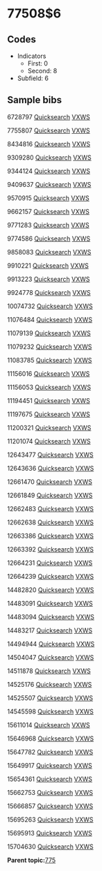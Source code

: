 # 77508$6

## Codes

-   Indicators
    -   First: 0
    -   Second: 8
-   Subfield: 6

## Sample bibs

6728797 [Quicksearch](https://search.library.yale.edu/catalog/6728797) [VXWS](http://prodorbis.library.yale.edu:7014/vxws/GetHoldingsService?bibId=6728797)

7755807 [Quicksearch](https://search.library.yale.edu/catalog/7755807) [VXWS](http://prodorbis.library.yale.edu:7014/vxws/GetHoldingsService?bibId=7755807)

8434816 [Quicksearch](https://search.library.yale.edu/catalog/8434816) [VXWS](http://prodorbis.library.yale.edu:7014/vxws/GetHoldingsService?bibId=8434816)

9309280 [Quicksearch](https://search.library.yale.edu/catalog/9309280) [VXWS](http://prodorbis.library.yale.edu:7014/vxws/GetHoldingsService?bibId=9309280)

9344124 [Quicksearch](https://search.library.yale.edu/catalog/9344124) [VXWS](http://prodorbis.library.yale.edu:7014/vxws/GetHoldingsService?bibId=9344124)

9409637 [Quicksearch](https://search.library.yale.edu/catalog/9409637) [VXWS](http://prodorbis.library.yale.edu:7014/vxws/GetHoldingsService?bibId=9409637)

9570915 [Quicksearch](https://search.library.yale.edu/catalog/9570915) [VXWS](http://prodorbis.library.yale.edu:7014/vxws/GetHoldingsService?bibId=9570915)

9662157 [Quicksearch](https://search.library.yale.edu/catalog/9662157) [VXWS](http://prodorbis.library.yale.edu:7014/vxws/GetHoldingsService?bibId=9662157)

9771283 [Quicksearch](https://search.library.yale.edu/catalog/9771283) [VXWS](http://prodorbis.library.yale.edu:7014/vxws/GetHoldingsService?bibId=9771283)

9774586 [Quicksearch](https://search.library.yale.edu/catalog/9774586) [VXWS](http://prodorbis.library.yale.edu:7014/vxws/GetHoldingsService?bibId=9774586)

9858083 [Quicksearch](https://search.library.yale.edu/catalog/9858083) [VXWS](http://prodorbis.library.yale.edu:7014/vxws/GetHoldingsService?bibId=9858083)

9910221 [Quicksearch](https://search.library.yale.edu/catalog/9910221) [VXWS](http://prodorbis.library.yale.edu:7014/vxws/GetHoldingsService?bibId=9910221)

9913223 [Quicksearch](https://search.library.yale.edu/catalog/9913223) [VXWS](http://prodorbis.library.yale.edu:7014/vxws/GetHoldingsService?bibId=9913223)

9924778 [Quicksearch](https://search.library.yale.edu/catalog/9924778) [VXWS](http://prodorbis.library.yale.edu:7014/vxws/GetHoldingsService?bibId=9924778)

10074732 [Quicksearch](https://search.library.yale.edu/catalog/10074732) [VXWS](http://prodorbis.library.yale.edu:7014/vxws/GetHoldingsService?bibId=10074732)

11076484 [Quicksearch](https://search.library.yale.edu/catalog/11076484) [VXWS](http://prodorbis.library.yale.edu:7014/vxws/GetHoldingsService?bibId=11076484)

11079139 [Quicksearch](https://search.library.yale.edu/catalog/11079139) [VXWS](http://prodorbis.library.yale.edu:7014/vxws/GetHoldingsService?bibId=11079139)

11079232 [Quicksearch](https://search.library.yale.edu/catalog/11079232) [VXWS](http://prodorbis.library.yale.edu:7014/vxws/GetHoldingsService?bibId=11079232)

11083785 [Quicksearch](https://search.library.yale.edu/catalog/11083785) [VXWS](http://prodorbis.library.yale.edu:7014/vxws/GetHoldingsService?bibId=11083785)

11156016 [Quicksearch](https://search.library.yale.edu/catalog/11156016) [VXWS](http://prodorbis.library.yale.edu:7014/vxws/GetHoldingsService?bibId=11156016)

11156053 [Quicksearch](https://search.library.yale.edu/catalog/11156053) [VXWS](http://prodorbis.library.yale.edu:7014/vxws/GetHoldingsService?bibId=11156053)

11194451 [Quicksearch](https://search.library.yale.edu/catalog/11194451) [VXWS](http://prodorbis.library.yale.edu:7014/vxws/GetHoldingsService?bibId=11194451)

11197675 [Quicksearch](https://search.library.yale.edu/catalog/11197675) [VXWS](http://prodorbis.library.yale.edu:7014/vxws/GetHoldingsService?bibId=11197675)

11200321 [Quicksearch](https://search.library.yale.edu/catalog/11200321) [VXWS](http://prodorbis.library.yale.edu:7014/vxws/GetHoldingsService?bibId=11200321)

11201074 [Quicksearch](https://search.library.yale.edu/catalog/11201074) [VXWS](http://prodorbis.library.yale.edu:7014/vxws/GetHoldingsService?bibId=11201074)

12643477 [Quicksearch](https://search.library.yale.edu/catalog/12643477) [VXWS](http://prodorbis.library.yale.edu:7014/vxws/GetHoldingsService?bibId=12643477)

12643636 [Quicksearch](https://search.library.yale.edu/catalog/12643636) [VXWS](http://prodorbis.library.yale.edu:7014/vxws/GetHoldingsService?bibId=12643636)

12661470 [Quicksearch](https://search.library.yale.edu/catalog/12661470) [VXWS](http://prodorbis.library.yale.edu:7014/vxws/GetHoldingsService?bibId=12661470)

12661849 [Quicksearch](https://search.library.yale.edu/catalog/12661849) [VXWS](http://prodorbis.library.yale.edu:7014/vxws/GetHoldingsService?bibId=12661849)

12662483 [Quicksearch](https://search.library.yale.edu/catalog/12662483) [VXWS](http://prodorbis.library.yale.edu:7014/vxws/GetHoldingsService?bibId=12662483)

12662638 [Quicksearch](https://search.library.yale.edu/catalog/12662638) [VXWS](http://prodorbis.library.yale.edu:7014/vxws/GetHoldingsService?bibId=12662638)

12663386 [Quicksearch](https://search.library.yale.edu/catalog/12663386) [VXWS](http://prodorbis.library.yale.edu:7014/vxws/GetHoldingsService?bibId=12663386)

12663392 [Quicksearch](https://search.library.yale.edu/catalog/12663392) [VXWS](http://prodorbis.library.yale.edu:7014/vxws/GetHoldingsService?bibId=12663392)

12664231 [Quicksearch](https://search.library.yale.edu/catalog/12664231) [VXWS](http://prodorbis.library.yale.edu:7014/vxws/GetHoldingsService?bibId=12664231)

12664239 [Quicksearch](https://search.library.yale.edu/catalog/12664239) [VXWS](http://prodorbis.library.yale.edu:7014/vxws/GetHoldingsService?bibId=12664239)

14482820 [Quicksearch](https://search.library.yale.edu/catalog/14482820) [VXWS](http://prodorbis.library.yale.edu:7014/vxws/GetHoldingsService?bibId=14482820)

14483091 [Quicksearch](https://search.library.yale.edu/catalog/14483091) [VXWS](http://prodorbis.library.yale.edu:7014/vxws/GetHoldingsService?bibId=14483091)

14483094 [Quicksearch](https://search.library.yale.edu/catalog/14483094) [VXWS](http://prodorbis.library.yale.edu:7014/vxws/GetHoldingsService?bibId=14483094)

14483217 [Quicksearch](https://search.library.yale.edu/catalog/14483217) [VXWS](http://prodorbis.library.yale.edu:7014/vxws/GetHoldingsService?bibId=14483217)

14494944 [Quicksearch](https://search.library.yale.edu/catalog/14494944) [VXWS](http://prodorbis.library.yale.edu:7014/vxws/GetHoldingsService?bibId=14494944)

14504047 [Quicksearch](https://search.library.yale.edu/catalog/14504047) [VXWS](http://prodorbis.library.yale.edu:7014/vxws/GetHoldingsService?bibId=14504047)

14511878 [Quicksearch](https://search.library.yale.edu/catalog/14511878) [VXWS](http://prodorbis.library.yale.edu:7014/vxws/GetHoldingsService?bibId=14511878)

14525176 [Quicksearch](https://search.library.yale.edu/catalog/14525176) [VXWS](http://prodorbis.library.yale.edu:7014/vxws/GetHoldingsService?bibId=14525176)

14525507 [Quicksearch](https://search.library.yale.edu/catalog/14525507) [VXWS](http://prodorbis.library.yale.edu:7014/vxws/GetHoldingsService?bibId=14525507)

14545598 [Quicksearch](https://search.library.yale.edu/catalog/14545598) [VXWS](http://prodorbis.library.yale.edu:7014/vxws/GetHoldingsService?bibId=14545598)

15611014 [Quicksearch](https://search.library.yale.edu/catalog/15611014) [VXWS](http://prodorbis.library.yale.edu:7014/vxws/GetHoldingsService?bibId=15611014)

15646968 [Quicksearch](https://search.library.yale.edu/catalog/15646968) [VXWS](http://prodorbis.library.yale.edu:7014/vxws/GetHoldingsService?bibId=15646968)

15647782 [Quicksearch](https://search.library.yale.edu/catalog/15647782) [VXWS](http://prodorbis.library.yale.edu:7014/vxws/GetHoldingsService?bibId=15647782)

15649917 [Quicksearch](https://search.library.yale.edu/catalog/15649917) [VXWS](http://prodorbis.library.yale.edu:7014/vxws/GetHoldingsService?bibId=15649917)

15654361 [Quicksearch](https://search.library.yale.edu/catalog/15654361) [VXWS](http://prodorbis.library.yale.edu:7014/vxws/GetHoldingsService?bibId=15654361)

15662753 [Quicksearch](https://search.library.yale.edu/catalog/15662753) [VXWS](http://prodorbis.library.yale.edu:7014/vxws/GetHoldingsService?bibId=15662753)

15666857 [Quicksearch](https://search.library.yale.edu/catalog/15666857) [VXWS](http://prodorbis.library.yale.edu:7014/vxws/GetHoldingsService?bibId=15666857)

15695263 [Quicksearch](https://search.library.yale.edu/catalog/15695263) [VXWS](http://prodorbis.library.yale.edu:7014/vxws/GetHoldingsService?bibId=15695263)

15695913 [Quicksearch](https://search.library.yale.edu/catalog/15695913) [VXWS](http://prodorbis.library.yale.edu:7014/vxws/GetHoldingsService?bibId=15695913)

15704630 [Quicksearch](https://search.library.yale.edu/catalog/15704630) [VXWS](http://prodorbis.library.yale.edu:7014/vxws/GetHoldingsService?bibId=15704630)

**Parent topic:**[775](../../tags/775/775.md)

